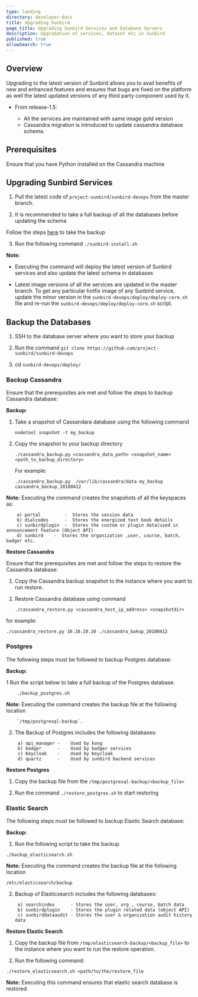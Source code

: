 ```yaml
---
type: landing
directory: developer-docs
title: Upgrading Sunbird 
page_title: Upgrading Sunbird Services and Database Servers
description: Upgradation of services, dataset etc in Sunbird
published: true
allowSearch: true
---
```


## Overview

Upgrading to the latest version of Sunbird allows you to avail benefits of new and enhanced features and ensures that bugs are fixed on the platform as well the latest updated versions of any third party component used by it.  

* From release-1.5:
	
	- All the services are maintained with same image gold version 
	- Cassandra migration is introduced to update cassandra database schema.

## Prerequisites

Ensure that you have Python installed on the Cassandra machine

## Upgrading Sunbird Services 

1. Pull the latest code of `project-sunbird/sunbird-devops` from the master branch.
 
2. It is recommended to take a full backup of all the databases before updating the schema 

Follow the steps [here](developer-docs/installation/medium_scale_deploy/#taking-a-back-up-of-database-servers) to take the backup 

3. Run the following command `./sunbird-install.sh`


**Note:** 

- Executing the command will deploy the latest version of Sunbird services and also update the latest schema in databases

- Latest image versions of all the services are updated in the master branch. To get any particular hotfix image of any Sunbird service, update the minor version in the `sunbird-devops/deploy/deploy-core.sh` file and re-run the `sunbird-devops/deploy/deploy-core.sh` script.


## Backup the Databases

1. SSH to the database server where you want to store your backup

2. Run the command `git clone https://github.com/project-sunbird/sunbird-devops`

3. cd `sunbird-devops/deploy/`

### Backup Cassandra

Ensure that the prerequisites are met and follow the steps to backup Cassandra database: 

**Backup:** 
	
1. Take a snapshot of Cassandara database using the following command  
	
   `nodetool snapshot -t my_backup`
   
2. Copy the snapshot to your backup directory
    
   `./cassandra_backup.py <cassandra_data_path> <snapshot_name> <path_to_backup_directory>`

      For example:

    `./cassandra_backup.py  /var/lib/cassandra/data my_backup  cassandra_backup_20180412`
		
 **Note:** Executing the command creates the snapshots of all the keyspaces as:  
		
		a) portal         -  Stores the session data
		b) dialcodes      -  Stores the energized text book details
		c) sunbirdplugin  -  Stores the custom or plugin data(used in announcement feature (Object API)
		d) sunbird	  -  Stores the organization ,user, course, batch, badger etc.
		

**Restore Cassandra**

Ensure that the prerequisites are met and follow the steps to restore the Cassandra database: 

1. Copy the Cassandra backup snapshot to the instance where you want to run restore.

2. Restore Cassandra database using command
	           
   `./cassandra_restore.py <cassandra_host_ip_address> <snapshotdir>`
      
  for example: 

   `./cassandra_restore.py 10.10.10.10 ./cassandra_bakup_20180412`


### Postgres

The following steps must be followed to backup Postgres database: 

**Backup:** 

1 Run the script below to take a full backup of the Postgres database.
		
		./backup_postgres.sh
		
**Note:** Executing the command creates the backup file at the following location 

		`/tmp/postgresql-backup`. 

2. The Backup of Postgres includes the following databases:
       
        a) api_manager -	Used by kong
        b) badger      -	Used by badger services
        c) Keycloak    -	Used by Keycloak
        d) quartz      -	Used by sunbird backend services
	

**Restore Postgres**

1. Copy the backup file from the `/tmp/postgresql-backup/<backup_file>`

2. Run the command `./restore_postgres.sh` to start restoring 
	

### Elastic Search 

The following steps must be followed to backup Elastic Search database: 

**Backup:**

1. Run the following script to take the backup 
	
`./backup_elasticsearch.sh`

**Note:** Executing the command creates the backup file at the following location 

`/etc/elasticsearch/backup` 

2. Backup of Elasticsearch includes the following databases: 
		
		a) searchindex      - Stores the user, org , course, batch data
		b) sunbirdplugin    - Stores the plugin related data (object API)
		c) sunbirddataaudit - Stores the user & organization audit history data

**Restore Elastic Search**

1. Copy the backup file from `/tmp/elasticsearch-backup/<backup_file>` to the instance where you want to run the restore operation.

2. Run the following command: 	

`./restore_elasticsearch.sh <path/to/the/restore_file`	

**Note:** Executing this command ensures that elastic search database is restored. 
